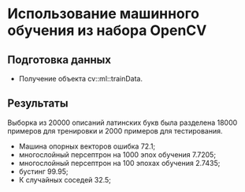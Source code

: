 #  Использование машинного обучения из набора OpenCV

## Подготовка данных
+ Получение объекта cv::ml::trainData.

## Результаты
Выборка из 20000 описаний латинских букв была разделена 18000 примеров для тренировки и 2000 примеров для тестирования.
+ Машина опорных векторов ошибка 72.1;
+ многослойный персептрон на 1000 эпох обучения 7.7205;
+ многослойный персептрон на 100 эпохах обучения 2.7435;
+ бустинг 99.95;
+ К случайных соседей 32.5;
